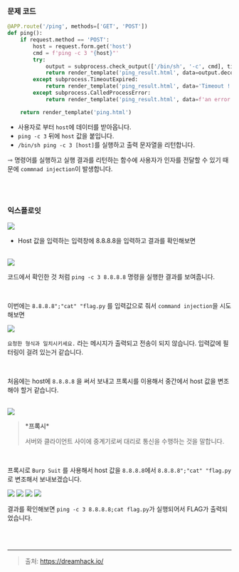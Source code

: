 ### 문제 코드

```python
@APP.route('/ping', methods=['GET', 'POST'])
def ping():
    if request.method == 'POST':
        host = request.form.get('host')
        cmd = f'ping -c 3 "{host}"'
        try:
            output = subprocess.check_output(['/bin/sh', '-c', cmd], timeout=5)
            return render_template('ping_result.html', data=output.decode('utf-8'))
        except subprocess.TimeoutExpired:
            return render_template('ping_result.html', data='Timeout !')
        except subprocess.CalledProcessError:
            return render_template('ping_result.html', data=f'an error occurred while executing the command. -> {cmd}')

    return render_template('ping.html')
```

* 사용자로 부터 `host`에 데이터를 받아옵니다.
* `ping -c 3` 뒤에 `host` 값을 붙입니다.
* `/bin/sh ping -c 3 [host]`를 실행하고 출력 문자열을 리턴합니다.

⇾ 명령어를 실행하고 실행 결과를 리턴하는 함수에 사용자가 인자를 전달할 수 있기 때문에 `commnad injection`이 발생합니다.


<br>
<br>


### 익스플로잇


<img src="https://velog.velcdn.com/images/silvergun8291/post/a6409bac-abaf-49b3-9856-46f8771fa782/image.png">

* Host 값을 입력하는 입력창에 8.8.8.8을 입력하고 결과를 확인해보면


<br>


<img src="https://velog.velcdn.com/images/silvergun8291/post/fea6dfac-6db6-448b-b92c-2203d580aa10/image.png">

코드에서 확인한 것 처럼 `ping -c 3 8.8.8.8`  명령을 실행한 결과를 보여줍니다.


<br>


이번에는 `8.8.8.8";"cat" "flag.py` 를 입력값으로 줘서 `command injection`을 시도해보면 

<img src="https://velog.velcdn.com/images/silvergun8291/post/54165cfa-a702-4ca2-9b47-61ede1e9176f/image.png">

`요청한 형식과 일치시키세요.` 라는 메시지가 출력되고 전송이 되지 않습니다. 입력값에 필터링이 걸려 있는거 같습니다.


<br>


처음에는 host에 `8.8.8.8` 을 써서 보내고 프록시를 이용해서 중간에서 host 값을 변조해야 할거 같습니다.

<br>

<img src="https://velog.velcdn.com/images/silvergun8291/post/6a952fc9-0402-4cea-9018-98485b5ee782/image.jpg">


> **\*프록시\***
> 
> 서버와 클라이언트 사이에 중계기로써 대리로 통신을 수행하는 것을 말합니다.


<br>

프록시로 `Burp Suit` 를 사용해서 host 값을 `8.8.8.8`에서 `8.8.8.8";"cat" "flag.py`로 변조해서 보내보겠습니다.

<img src="https://velog.velcdn.com/images/silvergun8291/post/b3630c71-9892-4dc6-be24-d1f00e08f104/image.png">

<img src="https://velog.velcdn.com/images/silvergun8291/post/65c5d7d9-3b58-476c-ace4-29fcec9a1063/image.png">

<img src="https://velog.velcdn.com/images/silvergun8291/post/bea02451-4f30-4da9-9a7b-ab1e72057ee9/image.png">

<img src="https://velog.velcdn.com/images/silvergun8291/post/8c83a273-f9ab-492d-a86e-3df3bd3aa56d/image.png">

결과를 확인해보면 `ping -c 3 8.8.8.8;cat flag.py`가 실행되어서 FLAG가 출력되었습니다.


<br>
<br>

---

> 출처:  https://dreamhack.io/

